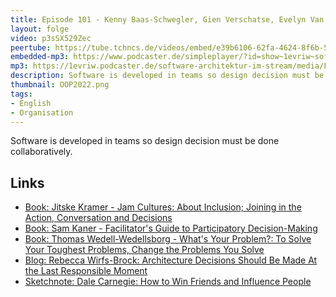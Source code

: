 ```yaml
---
title: Episode 101 - Kenny Baas-Schwegler, Gien Verschatse, Evelyn Van Kelle - Facilitating Collaborative Design Decisions - Live from OOP
layout: folge
video: p3sSX529Zec
peertube: https://tube.tchncs.de/videos/embed/e39b6106-62fa-4624-8f6b-591fe594d5a5
embedded-mp3: https://www.podcaster.de/simpleplayer/?id=show~1evriw~software-architektur-im-stream~pod-136d34c42c0b505e3ea3dd7701&v=1643710532
mp3: https://1evriw.podcaster.de/software-architektur-im-stream/media/Facilitating_Collaborative_Design_Decisions.mp3
description: Software is developed in teams so design decision must be done collaboratively.
thumbnail: OOP2022.png
tags:
- English
- Organisation
---
```


Software is developed in teams so design decision must be done
collaboratively.

## Links

* [Book: Jitske Kramer - Jam Cultures: About Inclusion; Joining in the Action,
  Conversation and Decisions](https://amzn.to/35tjetd)
* [Book: Sam Kaner - Facilitator's Guide to Participatory Decision-Making](https://amzn.to/3rha0J1)
* [Book: Thomas Wedell-Wedellsborg - What's Your Problem?: To Solve
  Your Toughest Problems, Change the Problems You
  Solve](https://amzn.to/3s0pT5G)
* [Blog: Rebecca Wirfs-Brock: Architecture Decisions Should Be Made At the Last Responsible Moment](http://www.wirfs-brock.com/blog/2011/01/18/agile-architecture-myths-2-architecture-decisions-should-be-made-at-the-last-responsible-moment/)
* [Sketchnote: Dale Carnegie: How to Win Friends and Influence People](https://www.selketjah.com/books/2016/09/23/win-friends-and-influence-people/
)
